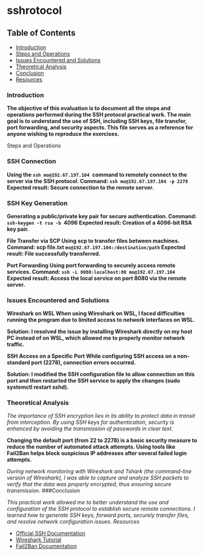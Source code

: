 #                            sshrotocol 
##                          Table of Contents

-   [Introduction](#introduction)
-   [Steps and Operations](#steps-and-operations)
-   [Issues Encountered and Solutions](#issues-and-encountered-and-solutions)
-   [Theoretical Analysis](#theoretical-analysis)
-   [Conclusion](#conclusion)
-   [Resources](#resources)

###  Introduction

**The objective of this evaluation is to document all the steps and operations performed during the SSH protocol practical work. The main goal is to understand the use of SSH, including SSH keys, file transfer, port forwarding, and security aspects. This file serves as a reference for anyone wishing to reproduce the exercises.**

Steps and Operations

###     SSH Connection 
**Using the `ssh mo@192.67.197.104 `command to remotely connect to the server via the SSH protocol.
        Command: `ssh mo@192.67.197.104 -p 2278`
        Expected result: Secure connection to the remote server.**

###    SSH Key Generation
**Generating a public/private key pair for secure authentication.
        Command: `ssh-keygen -t rsa -b `4096
        Expected result: Creation of a 4096-bit RSA key pair.**

 **File Transfer via SCP
    Using scp to transfer files between machines.
        Command: scp file.txt `mo@192.67.197.104:/destination/path`
        Expected result: File successfully transferred.**

   **Port Forwarding
    Using port forwarding to securely access remote services.
        Command: `ssh -L 8080:localhost:80 mo@192.67.197.104`
        Expected result: Access the local service on port 8080 via the remote server.**

### Issues Encountered and Solutions

**Wireshark on WSL
    When using Wireshark on WSL, I faced difficulties running the program due to limited access to network interfaces on WSL.**

**Solution: I resolved the issue by installing Wireshark directly on my host PC instead of on WSL, which allowed me to properly monitor network traffic.**

**SSH Access on a Specific Port
    While configuring SSH access on a non-standard port (2278), connection errors occurred.**

**Solution: I modified the SSH configuration file to allow connection on this port and then restarted the SSH service to apply the changes (sudo systemctl restart sshd).**

### Theoretical Analysis



*The importance of SSH encryption lies in its ability to protect data in transit from interception. By using SSH keys for authentication, security is enhanced by avoiding the transmission of passwords in clear text.*

**Changing the default port (from 22 to 2278) is a basic security measure to reduce the number of automated attack attempts.
    Using tools like Fail2Ban helps block suspicious IP addresses after several failed login attempts.**

*During network monitoring with Wireshark and Tshark (the command-line version of Wireshark), I was able to capture and analyze SSH packets to verify that the data was properly encrypted, thus ensuring secure transmission.*
###Conclusion

*This practical work allowed me to better understand the use and configuration of the SSH protocol to establish secure remote connections. I learned how to generate SSH keys, forward ports, securely transfer files, and resolve network configuration issues.
Resources*

-    [Official SSH Documentation](https://www.openssh.com)
-    [ Wireshark Tutorial](https://www.wireshark.org)
-    [Fail2Ban Documentation](https://www.ubuntu-fr.org)
